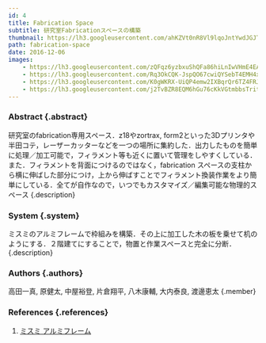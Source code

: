 ```yaml
---
id: 4
title: Fabrication Space
subtitle: 研究室Fabricationスペースの構築
thumbnail: https://lh3.googleusercontent.com/ahKZVt0nR8Vl9lqoJntYwdJGJT5sL6_g_rlhtjg4f_MBm7yvmrRzYrLgvjvZ0_bCbL_9MNGqZUGNrXiaenE_GQD0aZmbhqjn9UYr8MsNrTmNEK84qs94xdbnqKfTCpyMMrRwIX_-Sme2Ip5Jqww0XTfD9AVmdL0MdCblfh98PS2NqDJE77HpIoKVeZc7xv425c9-RvDlJzOJ8O0C95gT5fV6zyv8wEAovytJY64-ptEYfNuHvxbKOSF7l4nMcS63nT_sBL8MCzGh7vBpreDe8xro55wzlQxXBYBsyojzQgqQWb6s_b3GNbeC-JKbAlE0eO9anVZZfB86PxR5TRUktdsT27UzfY4R3vdv8xj6dREJOuRJilmeY68Qn4ElbODyxtwsxetazmMB4fEhkd_7IkvAMPyAfQ1V5LYSP4R1731mx3MzHZHCe_cs_y_J7EwDjGr5YyZNpRtqWG06wzp1okTPrCAnJmRDj1pV7_3eTPj99ndisAR46XtCi5oce2ji4wj_THJkSrPBZ3L4Ke97YiH4cErEXinb8UpFc5AE6OSCBYvulvTrMAKjW0omHbREVi2o5ZfHU_CSN-MT1Y5k3KhYd-G_IaUbDdfqaXmL=w1024-h768-rp
path: fabrication-space
date: 2016-12-06
images:
    - https://lh3.googleusercontent.com/zQFqz6yzbxuShQFa86hiLnIwVHmE4EAULfZQrZNu55e3fnY_W_4qQclt1iiW6DCsQPHs0X3kjzsPecjFQaduxdvzF4NHroUeiZ7cF9n8vgnM_96CW_k6KkgM9XCsfD7rv42I_FbRcyyHmJqy6vlvrAz12eTnYYprOwR9ndHpzEFY4OTJA8PJFcezzxcVi00gGi6sLBWNsc91sQu9RUAns8KNPQ_Fs2l_JM-FCMKRhFTuS4uMT6UdIJNNKTEc-aOvkMLs4FexdRDBVxtG0waW7v5mUQWB1nV0LtuTUDRxS4F3vDaM-wsqtlo9LsAcFUlhhIiZgvcCGYX9z6uJ1W3OZ56IHk-A8J6yDH4X8PSY0a1ZrHB0TXGw6YOX3T3CYbQDsfC8xvhFIMuJeXdi3v1w0KiX1NnI3GeiG6hN7sDdKxp4yHC2P7p7b_AQwhloEbNYX3n_3pAgfNdzZLbwP5M-HZhIG3YcmOWlOgVEqrXYFxnh4qLmw7nFg5dqNDH38J7m89gVxz3836TnqG46RIKHrvrjcmkCW8Emb2Kkw6d7-2d_2_Sj9tQbsRUp4fYGM51JonGhSQ_iVjzDtFJpuOmHC5pfmj5h8yoezRzu8x_S=w1920-h1080-rp
    - https://lh3.googleusercontent.com/Rq3OkCQK-JspQO67cwiQYSebT4EMH4xxaaYxRsS2UqQk3b2tUuA3UZbvjBfPalsDBwthXZ3VSd9_77nwcyeutm9973r0zB1Beodftmvc1TZwQq6_dFKQqKJ-hXOvUv0ZvfAPZUoFp3S2wLAkxvLI9cZs0EuQ-N-Teudpx1-MooD91cR981YhYXUbPj9WDj85pyietZpF1plmFcLK7jPdNsq_vkPQq2jniER5Id4zx1R4Pf-j45yP4Su4BtHD3tySpaASfgSZhyK1H0s5eLNi07wn6I6A0rnQCN7WznUmQLoLCqI5DXDpxhbzKu7jdFFojVXP7qd5sdrw5p1tjTqW6JnGC_WgzKYD72rIAL1j0hoBhgB8CPB89IpLufIqtJulDEnkJlRjNmaq1NNd9zqEKF8yOEp9tkJRvUUDUbCorNxarPKzqzwTYdzDLjljkr5fGbam7AE38YkvifmR-ILv_RaxZMiy4ixI21DLRBY_ozjlCurVbP0ge01RvmyvDfFh8moTd9G6nBDbVpywWNLXLCp4Nkfyty2ZeGviw0BbP4Ohr9AwNzZh1ECGau84-RTTrxq_ZSOV0tPX4KMK7Ql5wEGb4ovtgHpp2SoyuHvd=w521-h293-rp
    - https://lh3.googleusercontent.com/K0gWKRX-UiQP4emw2IXBqrQr6TZ4FRJaJvSwGNUktx3kJbgkSxoW47pYMKSPfYn849DgFv1tEkutXtm31nKJIjKLuS0FQ__dCqvFbpnC6cbILVKKpFGVbYQEEncSVoNh6mdNuZjrSelmS-ZoSBoA3Pe0L2H5hLTRZncGsl2pEKNk8e5nLRcGI-IkdyP3-OmFHy-LljWV2qSlhMp-AznxwEmJVm0vLcGaJQAEp36wt3DOxZ0Hnd2staaGEKgBaTQhI_o05RAJMHclK6RbVVGEf0FsvSTI1Xh2h34dFfh5cHy9Vbd1BKSiX01bMCS4Jdh8-eHuVfdV0AId9XbERZhhIPYhZpkxR7k4RvkHQ55MOl_69J7SNOvjfeLxcxZq7iSeqhszrSue_rIJhSBXNJEJLC2jzraFr9-N-hPijn_yMzhVrHA3VWymw4TwvZ3z-IkgVPoN94pz9NwH4bZZbEGwS8gnU05MDKU98VDMw0CEnUXs8abzHfatvY7L3hiu7kV5Fr7C2JBRMDCuEmP2IuWBaNu3ovP5JQWxgqbGjv1mdY9nPC-pjfIYPbGdhVhcDpCap2SiD6kjJY9x5jcq4ePp2IQ6H2p84zltIhPisVZB=w1789-h1006-rp
    - https://lh3.googleusercontent.com/j2TvBZR8EQM6hGu76cKkVGtmbbsTritNN4CEjlO1FbnrrMlQYt2hYPXOx7hIp-QGusZnr3uyewKr2EwZwerbn_gn8iXPODsoaK4kyMF-ErRHEx8K7tfMTHY6hvwrtu75K7SPzAShcL86ZFQpyxrBhJVaNDrIOi4lJoFI3fkV7mE7-Qoyz_Z2IfU6miEDeUne6aFKoj8Wa0HPf_Vojp7bPCDtYN8Yd2muX8D9CeuEYB26OGiejrwXb7ue5NID-_h5h2kwlFU9Sxi2KJJAm8M7JYAPKo7e-FRLE7E2oiH3iShTsI6LIVzJB3lICj_JjUCGIWqDJ21KsFtSyckWy1yH9NWu1uiWrgfX3_Au845Pr0G1z7Tw9T-RsIuhV0OnO1XSKNNDgvLFBWzqRQbECCn4BJ3mbNwJU66bPpzhK9Rrx2Ip-ANSsiO6_0SPiPMXAR85IPEiw4pb1W2W5N92-nlBmGb9BCm1Sm-qjCzRocZjDAkLCyiU6jAbidIiWu_CM_FL0IQyKSlfDD7QFQtYsadpqkZQKNL74xCh_HQePjiaggpw3j0jmKgqPJoUi3mGrCPpMIUcRvV-qi3rAyT71X5DG72bRGwSdihXQsdyBZnC=w1789-h1006-rp
---
```


### Abstract {.abstract}

研究室のfabrication専用スペース．z18やzortrax, form2といった3Dプリンタや半田コテ，レーザーカッターなどを一つの場所に集約した．出力したものを簡単に処理／加工可能で，フィラメント等も近くに置いて管理をしやすくしている．また．フィラメントを背面につけるのではなく，fabrication スペースの支柱から横に伸ばした部分につけ，上から伸ばすことでフィラメント換装作業をより簡単にしている．全てが自作なので，いつでもカスタマイズ／編集可能な物理的スペース {.description}

### System {.system}

ミスミのアルミフレームで枠組みを構築．その上に加工した木の板を乗せて机のようにする．２階建てにすることで，物置と作業スペースと完全に分断． {.description}

### Authors {.authors}

高田一真, 原健太, 中屋裕登, 片倉翔平, 八木康輔, 大内泰良, 渡邊恵太 {.member}

### References {.references}

1. [ミスミ アルミフレーム](https://jp.misumi-ec.com/vona2/mech/M1500000000/M1501000000/M1501010000/)
